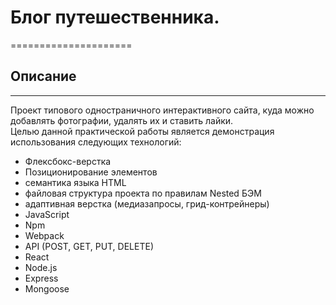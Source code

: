 # Блог путешественника.
=====================

## Описание
------------------
Проект типового одностраничного интерактивного сайта, куда можно добавлять фотографии, удалять их и ставить лайки.  
Целью данной практической работы является демонстрация использования  следующих технологий:   
* Флексбокс-верстка
* Позиционирование элементов  
* семантика языка HTML
* файловая структура проекта по правилам Nested БЭМ
* адаптивная верстка (медиазапросы, грид-контрейнеры)
* JavaScript
* Npm
* Webpack
* API (POST, GET, PUT, DELETE)
* React
* Node.js
* Express 
* Mongoose



